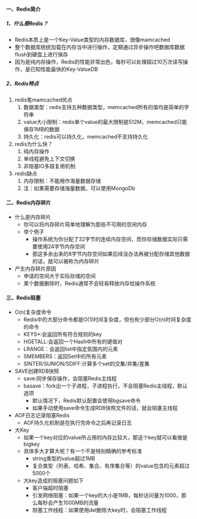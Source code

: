 #### 一、Redis简介

##### 1、什么是Redis？

- Redis本质上是一个Key-Value类型的内存数据库，很像mamcached
- 整个数据库统统加载在内存当中进行操作，定期通过异步操作吧数据库数据flush到硬盘上进行保存
- 因为是纯内存操作，Redis的性能非常出色，每秒可以处理超过10万次读写操作，是已知性能最快的Key-ValueDB

##### 2、Redis特点

1. redis笔mamcached优点
    1. 数据类型：redis支持五种数据类型，memcached所有的值均是简单的字符串
    2. value大小限制：redis单个value的最大限制是512M，memcached只能保存1MB的数据
    3. 持久化：redis可以持久化，memcached不支持持久化
2. redis为什么快？
    1. 纯内存操作
    2. 单线程避免上下文切换
    3. 非阻塞IO多路复用机制
3. redis缺点
    1. 内存限制：不能用作海量数据存储
    2. 注：如果需要存储海量数据，可以使用MongoDb

#### 二、Redis内存碎片

- 什么是内存碎片
    - 你可以将内存碎片简单地理解为那些不可用的空闲内存
    - 举个例子
        - 操作系统为你分配了32字节的连续内存空间，而你存储数据实际只需要使用24字节内存空间
        - 那这多余出来的8字节内存空间如果后续没办法再被分配存储其他数据的话，就可以被称为内存碎片
- 产生内存碎片原因
    - 申请的空间大于实际存储的空间
    - 某个数据删除时，Redis通常不会轻易释放内存给操作系统

#### 三、Redis阻塞

- O(n)复杂度命令
    - Redis中的大部分命令都是O(1)时间复杂度，但也有少部分O(n)时间复杂度的命令
    - KEYS*:会返回所有符合规则的key
    - HGETALL:会返回一个Hash中所有的键值对
    - LRANGE：会返回list中指定氛围内的元素
    - SMEMBERS：返回Set中的所有元素
    - SINTER/SUNION/SDIFF:计算多个set的交集/并集/差集
- SAVE创建RDB快照
    - save:同步保存操作，会阻塞Redis主线程
    - basave：fork出一个子进程，子进程执行，不会阻塞Redis主线程，默认选项
        - 默认情况下，Redis默认配置会使用bgsave命令
        - 如果手动使用save命令生成RDB快照文件的话，就会阻塞主线程
- AOF日志记录阻塞Redis
    - AOF持久化机制是在执行完命令之后再记录日志
- 大Key
    - 如果一个key对应的value所占用的内存比较大，那这个key就可以看做是bigkey
    - 具体多大才算大呢？有一个不是特别精确的参考标准
        - string类型的value超过1MB
        - 复合类型（列表、哈希、集合、有序集合等）的value包含的元素超过5000个
    - 大key造成的阻塞问题如下
        - 客户端超时阻塞
        - 引发网络阻塞：如果一个key的大小是1MB，每秒访问量为1000，那么每秒会产生1000MB的流量
        - 阻塞工作线程：如果使用del删除大key时，会阻塞工作线程